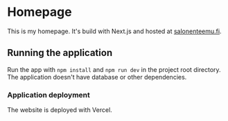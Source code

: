 # Homepage

This is my homepage. It's build with Next.js and hosted at [salonenteemu.fi](https://salonenteemu.fi).

## Running the application

Run the app with `npm install` and `npm run dev` in the project root directory. The application doesn't have database or other dependencies.

### Application deployment

The website is deployed with Vercel.
